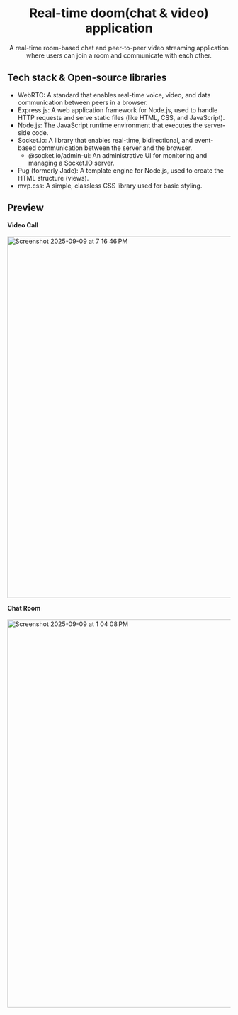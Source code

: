 <h1 align="center">Real-time doom(chat & video) application</h1>

<p align="center">  
 A real-time room-based chat and peer-to-peer video streaming application where users can join a room and communicate with each other.
</p>

## Tech stack & Open-source libraries
- WebRTC: A standard that enables real-time voice, video, and data communication between peers in a browser.
- Express.js: A web application framework for Node.js, used to handle HTTP requests and serve static files (like HTML, CSS, and JavaScript).
- Node.js: The JavaScript runtime environment that executes the server-side code.
- Socket.io: A library that enables real-time, bidirectional, and event-based communication between the server and the browser.
  - @socket.io/admin-ui: An administrative UI for monitoring and managing a Socket.IO server.
- Pug (formerly Jade): A template engine for Node.js, used to create the HTML structure (views).
- mvp.css: A simple, classless CSS library used for basic styling.

## Preview
<p>
  <b>Video Call</b><br><br>
  <img width="1887" height="814" alt="Screenshot 2025-09-09 at 7 16 46 PM" src="https://github.com/user-attachments/assets/46d0315a-56e1-49a5-a981-f72721aa59b6" />
</p>

<p>
  <b>Chat Room</b><br><br>
  <img width="1742" height="874" alt="Screenshot 2025-09-09 at 1 04 08 PM" src="https://github.com/user-attachments/assets/53eeec9d-3692-452f-91d6-0a3d180eddb1" />
</p>

